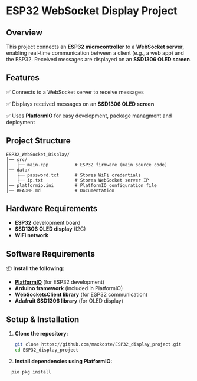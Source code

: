 # **ESP32 WebSocket Display Project**  

## **Overview**  
This project connects an **ESP32 microcontroller** to a **WebSocket server**, enabling real-time communication between a client (e.g., a web app) and the ESP32. Received messages are displayed on an **SSD1306 OLED screen**.  

## **Features**  
✅ Connects to a WebSocket server to receive messages  

✅ Displays received messages on an **SSD1306 OLED screen**  

✅ Uses **PlatformIO** for easy development, package managment and deployment  

## **Project Structure**  

```
ESP32_WebSocket_Display/
│── src/
│   ├── main.cpp          # ESP32 firmware (main source code)
│── data/
│   ├── password.txt      # Stores WiFi credentials
│   ├── ip.txt            # Stores WebSocket server IP
│── platformio.ini        # PlatformIO configuration file
│── README.md             # Documentation
```

## **Hardware Requirements**  
- **ESP32** development board
- **SSD1306 OLED display** (I2C)  
- **WiFi network**  

## **Software Requirements**  
📦 **Install the following:**  
- [**PlatformIO**](https://platformio.org/install) (for ESP32 development)  
- **Arduino framework** (included in PlatformIO)  
- **WebSocketsClient library** (for ESP32 communication)  
- **Adafruit SSD1306 library** (for OLED display)  

## **Setup & Installation**  

1. **Clone the repository:**  
   ```sh
   git clone https://github.com/maxkoste/ESP32_display_project.git
   cd ESP32_display_project

2. **Install dependencies using PlatformIO:**

```sh
  pio pkg install
